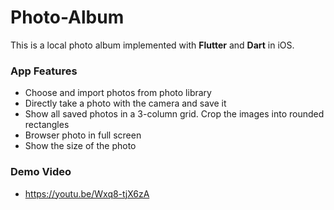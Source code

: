 # Photo-Album

This is a local photo album implemented with **Flutter** and **Dart** in iOS.

### App Features
- Choose and import photos from photo library
- Directly take a photo with the camera and save it
- Show all saved photos in a 3-column grid. Crop the images into rounded rectangles
- Browser photo in full screen
- Show the size of the photo
### Demo Video
- https://youtu.be/Wxq8-tjX6zA